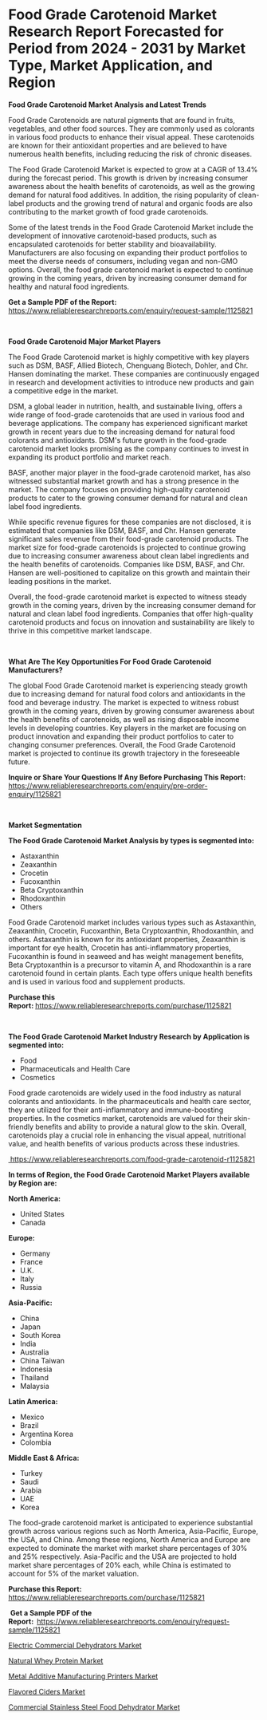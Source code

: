 <p><h1>Food Grade Carotenoid Market Research Report Forecasted for Period from 2024 -  2031 by Market Type, Market Application, and Region</h1></p><p><strong>Food Grade Carotenoid Market Analysis and Latest Trends</strong></p>
<p><p>Food Grade Carotenoids are natural pigments that are found in fruits, vegetables, and other food sources. They are commonly used as colorants in various food products to enhance their visual appeal. These carotenoids are known for their antioxidant properties and are believed to have numerous health benefits, including reducing the risk of chronic diseases.</p><p>The Food Grade Carotenoid Market is expected to grow at a CAGR of 13.4% during the forecast period. This growth is driven by increasing consumer awareness about the health benefits of carotenoids, as well as the growing demand for natural food additives. In addition, the rising popularity of clean-label products and the growing trend of natural and organic foods are also contributing to the market growth of food grade carotenoids.</p><p>Some of the latest trends in the Food Grade Carotenoid Market include the development of innovative carotenoid-based products, such as encapsulated carotenoids for better stability and bioavailability. Manufacturers are also focusing on expanding their product portfolios to meet the diverse needs of consumers, including vegan and non-GMO options. Overall, the food grade carotenoid market is expected to continue growing in the coming years, driven by increasing consumer demand for healthy and natural food ingredients.</p></p>
<p><strong>Get a Sample PDF of the Report:&nbsp;</strong> <a href="https://www.reliableresearchreports.com/enquiry/request-sample/1125821">https://www.reliableresearchreports.com/enquiry/request-sample/1125821</a></p>
<p>&nbsp;</p>
<p><strong>Food Grade Carotenoid Major Market Players</strong></p>
<p><p>The Food Grade Carotenoid market is highly competitive with key players such as DSM, BASF, Allied Biotech, Chenguang Biotech, Dohler, and Chr. Hansen dominating the market. These companies are continuously engaged in research and development activities to introduce new products and gain a competitive edge in the market.</p><p>DSM, a global leader in nutrition, health, and sustainable living, offers a wide range of food-grade carotenoids that are used in various food and beverage applications. The company has experienced significant market growth in recent years due to the increasing demand for natural food colorants and antioxidants. DSM's future growth in the food-grade carotenoid market looks promising as the company continues to invest in expanding its product portfolio and market reach.</p><p>BASF, another major player in the food-grade carotenoid market, has also witnessed substantial market growth and has a strong presence in the market. The company focuses on providing high-quality carotenoid products to cater to the growing consumer demand for natural and clean label food ingredients.</p><p>While specific revenue figures for these companies are not disclosed, it is estimated that companies like DSM, BASF, and Chr. Hansen generate significant sales revenue from their food-grade carotenoid products. The market size for food-grade carotenoids is projected to continue growing due to increasing consumer awareness about clean label ingredients and the health benefits of carotenoids. Companies like DSM, BASF, and Chr. Hansen are well-positioned to capitalize on this growth and maintain their leading positions in the market.</p><p>Overall, the food-grade carotenoid market is expected to witness steady growth in the coming years, driven by the increasing consumer demand for natural and clean label food ingredients. Companies that offer high-quality carotenoid products and focus on innovation and sustainability are likely to thrive in this competitive market landscape.</p></p>
<p>&nbsp;</p>
<p><strong>What Are The Key Opportunities For Food Grade Carotenoid Manufacturers?</strong></p>
<p><p>The global Food Grade Carotenoid market is experiencing steady growth due to increasing demand for natural food colors and antioxidants in the food and beverage industry. The market is expected to witness robust growth in the coming years, driven by growing consumer awareness about the health benefits of carotenoids, as well as rising disposable income levels in developing countries. Key players in the market are focusing on product innovation and expanding their product portfolios to cater to changing consumer preferences. Overall, the Food Grade Carotenoid market is projected to continue its growth trajectory in the foreseeable future.</p></p>
<p><strong>Inquire or Share Your Questions If Any Before Purchasing This Report:</strong> <a href="https://www.reliableresearchreports.com/enquiry/pre-order-enquiry/1125821">https://www.reliableresearchreports.com/enquiry/pre-order-enquiry/1125821</a></p>
<p>&nbsp;</p>
<p><strong>Market Segmentation</strong></p>
<p><strong>The Food Grade Carotenoid Market Analysis by types is segmented into:</strong></p>
<p><ul><li>Astaxanthin</li><li>Zeaxanthin</li><li>Crocetin</li><li>Fucoxanthin</li><li>Beta Cryptoxanthin</li><li>Rhodoxanthin</li><li>Others</li></ul></p>
<p><p>Food Grade Carotenoid market includes various types such as Astaxanthin, Zeaxanthin, Crocetin, Fucoxanthin, Beta Cryptoxanthin, Rhodoxanthin, and others. Astaxanthin is known for its antioxidant properties, Zeaxanthin is important for eye health, Crocetin has anti-inflammatory properties, Fucoxanthin is found in seaweed and has weight management benefits, Beta Cryptoxanthin is a precursor to vitamin A, and Rhodoxanthin is a rare carotenoid found in certain plants. Each type offers unique health benefits and is used in various food and supplement products.</p></p>
<p><strong>Purchase this Report:&nbsp;</strong><a href="https://www.reliableresearchreports.com/purchase/1125821">https://www.reliableresearchreports.com/purchase/1125821</a></p>
<p>&nbsp;</p>
<p><strong>The Food Grade Carotenoid Market Industry Research by Application is segmented into:</strong></p>
<p><ul><li>Food</li><li>Pharmaceuticals and Health Care</li><li>Cosmetics</li></ul></p>
<p><p>Food grade carotenoids are widely used in the food industry as natural colorants and antioxidants. In the pharmaceuticals and health care sector, they are utilized for their anti-inflammatory and immune-boosting properties. In the cosmetics market, carotenoids are valued for their skin-friendly benefits and ability to provide a natural glow to the skin. Overall, carotenoids play a crucial role in enhancing the visual appeal, nutritional value, and health benefits of various products across these industries.</p></p>
<p><a href="https://www.reliableresearchreports.com/food-grade-carotenoid-r1125821">&nbsp;https://www.reliableresearchreports.com/food-grade-carotenoid-r1125821</a></p>
<p><strong>In terms of Region, the Food Grade Carotenoid Market Players available by Region are:</strong></p>
<p>
    <p> <strong> North America: </strong>
        <ul>
            <li>United States</li>
            <li>Canada</li>
        </ul>
        </p> 
    <p> <strong> Europe: </strong>
        <ul>
            <li>Germany</li>
            <li>France</li>
            <li>U.K.</li>
            <li>Italy</li>
            <li>Russia</li>
        </ul>
        </p> 
    <p> <strong> Asia-Pacific: </strong>
        <ul>
            <li>China</li>
            <li>Japan</li>
            <li>South Korea</li>
            <li>India</li>
            <li>Australia</li>
            <li>China Taiwan</li>
            <li>Indonesia</li>
            <li>Thailand</li>
            <li>Malaysia</li>
        </ul>
        </p> 
    <p> <strong> Latin America: </strong>
        <ul>
            <li>Mexico</li>
            <li>Brazil</li>
            <li>Argentina Korea</li>
            <li>Colombia</li>
        </ul>
        </p> 
    <p> <strong> Middle East & Africa: </strong>
        <ul>
            <li>Turkey</li>
            <li>Saudi</li>
            <li>Arabia</li>
            <li>UAE</li>
            <li>Korea</li>
        </ul>
    </p>
    </p>
<p><p>The food-grade carotenoid market is anticipated to experience substantial growth across various regions such as North America, Asia-Pacific, Europe, the USA, and China. Among these regions, North America and Europe are expected to dominate the market with market share percentages of 30% and 25% respectively. Asia-Pacific and the USA are projected to hold market share percentages of 20% each, while China is estimated to account for 5% of the market valuation.</p></p>
<p><strong>Purchase this Report: </strong><a href="https://www.reliableresearchreports.com/purchase/1125821">https://www.reliableresearchreports.com/purchase/1125821</a></p>
<p>&nbsp;<strong>Get a Sample PDF of the Report:&nbsp;&nbsp;</strong><a href="https://www.reliableresearchreports.com/enquiry/request-sample/1125821">https://www.reliableresearchreports.com/enquiry/request-sample/1125821</a></p>
<p><strong></strong></p>
<p><p><a href="https://issuu.com/reportprime-2/docs/electric-commercial-dehydrators-market-size-2030.p">Electric Commercial Dehydrators Market</a></p><p><a href="https://github.com/JordyBecker/Market-Research-Report-List-1/blob/main/natural-whey-protein-market.md">Natural Whey Protein Market</a></p><p><a href="https://issuu.com/reportprime-2/docs/metal-additive-manufacturing-printers-market-size-">Metal Additive Manufacturing Printers Market</a></p><p><a href="https://github.com/sydneyHley85/Market-Research-Report-List-1/blob/main/flavored-ciders-market.md">Flavored Ciders Market</a></p><p><a href="https://issuu.com/reportprime-2/docs/commercial-stainless-steel-food-dehydrator-market-">Commercial Stainless Steel Food Dehydrator Market</a></p></p>